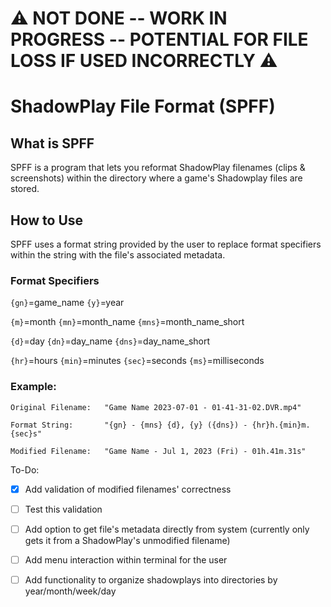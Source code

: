 # :warning: **NOT DONE -- WORK IN PROGRESS -- POTENTIAL FOR FILE LOSS IF USED INCORRECTLY** :warning:


# ShadowPlay File Format (SPFF)
## What is SPFF
SPFF is a program that lets you reformat ShadowPlay filenames (clips & screenshots) within the directory where a game's Shadowplay files are stored.

## How to Use
SPFF uses a format string provided by the user to replace format specifiers within the string with the file's associated metadata.

### Format Specifiers
`{gn}`=game_name `{y}`=year 

`{m}`=month  `{mn}`=month_name `{mns}`=month_name_short

`{d}`=day    `{dn}`=day_name  `{dns}`=day_name_short

`{hr}`=hours `{min}`=minutes  `{sec}`=seconds  `{ms}`=milliseconds
  
### Example:
```
Original Filename:   "Game Name 2023-07-01 - 01-41-31-02.DVR.mp4"

Format String:       "{gn} - {mns} {d}, {y} ({dns}) - {hr}h.{min}m.{sec}s"

Modified Filename:   "Game Name - Jul 1, 2023 (Fri) - 01h.41m.31s"
```

To-Do:
- [x] Add validation of modified filenames' correctness
- [ ] Test this validation

- [ ] Add option to get file's metadata directly from system (currently only gets it from a ShadowPlay's unmodified filename)

- [ ] Add menu interaction within terminal for the user

- [ ] Add functionality to organize shadowplays into directories by year/month/week/day